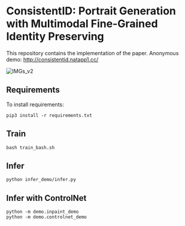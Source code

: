 # ConsistentID: Portrait Generation with Multimodal Fine-Grained Identity Preserving

This repository contains the implementation of the paper.
Anonymous demo: http://consistentid.natapp1.cc/

![IMGs_v2](https://github.com/user-attachments/assets/8e74a2e6-f82e-4969-87bd-b5371cb20679)


## Requirements

To install requirements:

```setup
pip3 install -r requirements.txt
```

## Train

```setup
bash train_bash.sh
```


## Infer

```setup
python infer_demo/infer.py
```

## Infer with ControlNet

```setup
python -m demo.inpaint_demo
python -m demo.controlnet_demo
```

